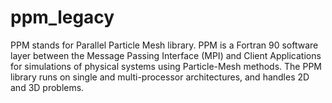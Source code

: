 # ppm_legacy

PPM stands for Parallel Particle Mesh library. PPM is a Fortran 90 software layer between the Message Passing Interface (MPI) and Client Applications for simulations of physical systems using Particle-Mesh methods. The PPM library runs on single and multi-processor architectures, and handles 2D and 3D problems. 
